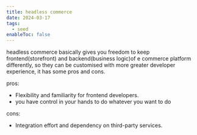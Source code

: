 ```yaml
---
title: headless commerce
date: 2024-03-17
tags:
  - seed
enableToc: false
---
```

headless commerce basically gives you freedom to keep frontend(storefront) and backend(business logic)of e commerce platform differently, so they can be customised with more greater developer experience, it has some pros and cons.


pros:
- Flexibility and familiarity for frontend developers.
- you have control in your hands to do whatever you want to do

cons:
- Integration effort and dependency on third-party services.